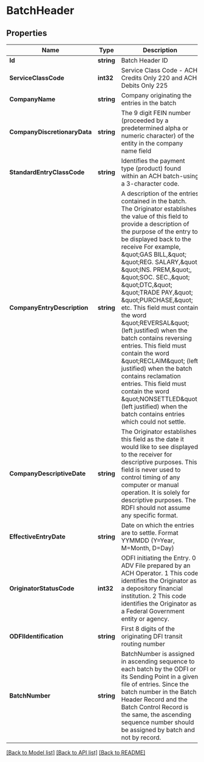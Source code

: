 # BatchHeader

## Properties
Name | Type | Description | Notes
------------ | ------------- | ------------- | -------------
**Id** | **string** | Batch Header ID | [optional] 
**ServiceClassCode** | **int32** | Service Class Code - ACH Credits Only 220 and ACH Debits Only 225 | 
**CompanyName** | **string** | Company originating the entries in the batch | 
**CompanyDiscretionaryData** | **string** | The 9 digit FEIN number (proceeded by a predetermined alpha or numeric character) of the entity in the company name field | [optional] 
**StandardEntryClassCode** | **string** | Identifies the payment type (product) found within an ACH batch-using a 3-character code. | [optional] 
**CompanyEntryDescription** | **string** | A description of the entries contained in the batch. The Originator establishes the value of this field to provide a description of the purpose of the entry to be displayed back to the receive For example, \&quot;GAS BILL,\&quot; \&quot;REG. SALARY,\&quot; \&quot;INS. PREM,\&quot;, \&quot;SOC. SEC.,\&quot; \&quot;DTC,\&quot; \&quot;TRADE PAY,\&quot; \&quot;PURCHASE,\&quot; etc. This field must contain the word \&quot;REVERSAL\&quot; (left justified) when the batch contains reversing entries. This field must contain the word \&quot;RECLAIM\&quot; (left justified) when the batch contains reclamation entries. This field must contain the word \&quot;NONSETTLED\&quot; (left justified) when the batch contains entries which could not settle.  | [optional] 
**CompanyDescriptiveDate** | **string** | The Originator establishes this field as the date it would like to see displayed to the receiver for descriptive purposes. This field is never used to control timing of any computer or manual operation. It is solely for descriptive purposes. The RDFI should not assume any specific format.  | [optional] 
**EffectiveEntryDate** | **string** | Date on which the entries are to settle. Format YYMMDD (Y&#x3D;Year, M&#x3D;Month, D&#x3D;Day) | [optional] 
**OriginatorStatusCode** | **int32** | ODFI initiating the Entry. 0 ADV File prepared by an ACH Operator. 1 This code identifies the Originator as a depository financial institution. 2 This code identifies the Originator as a Federal Government entity or agency.  | [optional] 
**ODFIIdentification** | **string** | First 8 digits of the originating DFI transit routing number | 
**BatchNumber** | **string** | BatchNumber is assigned in ascending sequence to each batch by the ODFI or its Sending Point in a given file of entries. Since the batch number in the Batch Header Record and the Batch Control Record is the same, the ascending sequence number should be assigned by batch and not by record.  | [optional] 

[[Back to Model list]](../README.md#documentation-for-models) [[Back to API list]](../README.md#documentation-for-api-endpoints) [[Back to README]](../README.md)


